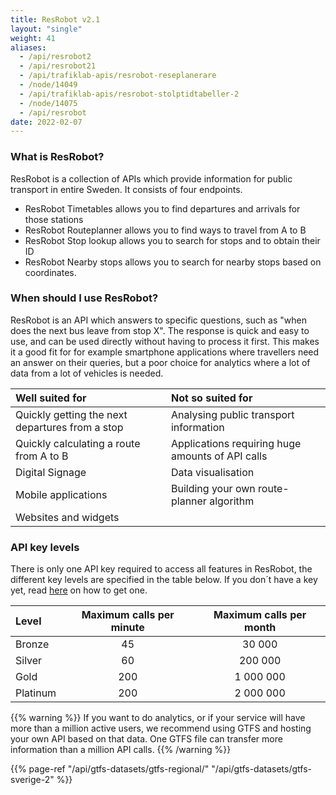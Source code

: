```yaml
---
title: ResRobot v2.1
layout: "single"
weight: 41
aliases: 
  - /api/resrobot2
  - /api/resrobot21
  - /api/trafiklab-apis/resrobot-reseplanerare
  - /node/14049
  - /api/trafiklab-apis/resrobot-stolptidtabeller-2
  - /node/14075
  - /api/resrobot
date: 2022-02-07
---
```


### What is ResRobot?

ResRobot is a collection of APIs which provide information for public transport in entire Sweden. It consists of four 
endpoints. 
- ResRobot Timetables allows you to find departures and arrivals for those stations
- ResRobot Routeplanner allows you to find ways to travel from A to B 
- ResRobot Stop lookup allows you to search for stops and to obtain their ID
- ResRobot Nearby stops allows you to search for nearby stops based on coordinates.

### When should I use ResRobot?

ResRobot is an API which answers to specific questions, such as "when does the next bus leave from stop X". The response
is quick and easy to use, and can be used directly without having to process it first. This makes it a good fit for for
example smartphone applications where travellers need an answer on their queries, but a poor choice for analytics where
a lot of data from a lot of vehicles is needed.

| Well suited for | Not so suited for |
| :--- | :--- |
| Quickly getting the next departures from a stop | Analysing public transport information |
| Quickly calculating a route from A to B | Applications requiring huge amounts of API calls |
| Digital Signage | Data visualisation |
| Mobile applications | Building your own route-planner algorithm |
| Websites and widgets |  |

### API key levels
There is only one API key required to access all features in ResRobot, the different key levels are specified in the table below. If you don´t have a key yet, 
read [here](/docs/using-trafiklab/getting-api-keys) on how to get one.

| Level    | Maximum calls per minute | Maximum calls per month |
|:---------|:------------------------:|:-----------------------:|
| Bronze   |            45            |         30 000          |
| Silver   |            60            |         200 000         |
| Gold     |           200            |        1 000 000        |
| Platinum |           200            |        2 000 000        |


{{% warning %}} If you want to do analytics, or if your service will have more than a million active users,
we recommend using GTFS and hosting your own API based on that data. One GTFS file can transfer more information than a
million API calls. {{% /warning %}}

{{% page-ref "/api/gtfs-datasets/gtfs-regional/" "/api/gtfs-datasets/gtfs-sverige-2" %}}
